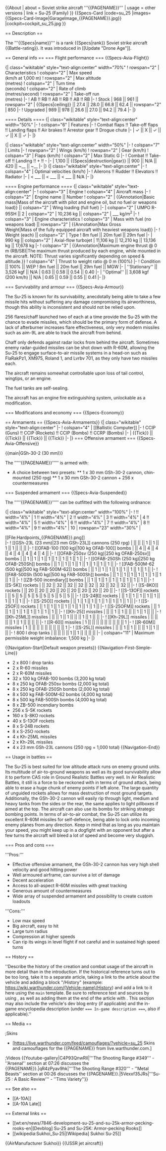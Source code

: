 {{About
| about = Soviet strike aircraft '''{{PAGENAME}}'''
| usage = other versions
| link = Su-25 (Family)
}}
{{Specs-Card
|code=su_25
|images={{Specs-Card-Image|GarageImage_{{PAGENAME}}.jpg}}
|cockpit=cockpit_su_25.jpg
}}

== Description ==
<!-- ''In the description, the first part should be about the history of and the creation and combat usage of the aircraft, as well as its key features. In the second part, tell the reader about the aircraft in the game. Insert a screenshot of the vehicle, so that if the novice player does not remember the vehicle by name, he will immediately understand what kind of vehicle the article is talking about.'' -->
The '''{{Specs|name}}''' is a rank {{Specs|rank}} Soviet strike aircraft {{Battle-rating}}. It was introduced in [[Update "Drone Age"]].

== General info ==
=== Flight performance ===
{{Specs-Avia-Flight}}
<!-- ''Describe how the aircraft behaves in the air. Speed, manoeuvrability, acceleration and allowable loads - these are the most important characteristics of the vehicle.'' -->

{| class="wikitable" style="text-align:center" width="70%"
! rowspan="2" | Characteristics
! colspan="2" | Max speed<br>(km/h at 1,000 m)
! rowspan="2" | Max altitude<br>(metres)
! colspan="2" | Turn time<br>(seconds)
! colspan="2" | Rate of climb<br>(metres/second)
! rowspan="2" | Take-off run<br>(metres)
|-
! AB !! RB !! AB !! RB !! AB !! RB
|-
! Stock
| 968 || 961 || rowspan="2" | {{Specs|ceiling}} || 27.4 || 28.0 || 66.8 || 62.4 || rowspan="2" | 850
|-
! Upgraded
| 989 || 978 || 26.6 || 27.0 || 94.2 || 79.4
|-
|}

==== Details ====
{| class="wikitable" style="text-align:center" width="50%"
|-
! colspan="6" | Features
|-
! Combat flaps !! Take-off flaps !! Landing flaps !! Air brakes !! Arrestor gear !! Drogue chute
|-
| ✓ || X || ✓ || ✓ || X || ✓     <!-- ✓ -->
|-
|}

{| class="wikitable" style="text-align:center" width="50%"
|-
! colspan="7" | Limits
|-
! rowspan="2" | Wings (km/h)
! rowspan="2" | Gear (km/h)
! colspan="3" | Flaps (km/h)
! colspan="2" | Max Static G
|-
! Combat !! Take-off !! Landing !! + !! -
|-
| 1,100 <!-- {{Specs|destruction|body}} --> || {{Specs|destruction|gear}} || 900 || N/A || 420 || ~__ || ~__
|-
|}
{| class="wikitable" style="text-align:center"
|-
! colspan="4" | Optimal velocities (km/h)
|-
! Ailerons !! Rudder !! Elevators !! Radiator
|-
| < ___ || < ___ || < ___ || N/A
|-
|}

==== Engine performance ====
{| class="wikitable" style="text-align:center"
|-
! colspan="3" | Engine
! colspan="4" | Aircraft mass
|-
! colspan="2" | Engine name || Number
! colspan="2" | {{Annotation|Basic mass|Mass of the aircraft with pilot and engine oil, but no fuel or weapons load}} || colspan="2" | Wing loading (full fuel)
|-
| colspan="2" | UMPO R-95SH || 2
| colspan="2" | 10,236 kg || colspan="2" | ___ kg/m<sup>2</sup>
|-
! colspan="3" | Engine characteristics
! colspan="3" | Mass with fuel (no weapons load) || rowspan="2" | {{Annotation|Max Gross<br>Weight|Mass of the fully equipped aircraft with heaviest weapons load}}
|-
! Weight (each) || colspan="2" | Type
! 8m fuel || 20m fuel || 29m fuel
|-
| 990 kg || colspan="2" | Axial-flow turbojet
| 11,106 kg || 12,210 kg || 13,136 kg || 17,678 kg
|-
! colspan="3" | {{Annotation|Maximum engine thrust @ 0 m (RB/SB)|The maximum thrust produced by each engine, while mounted in the aircraft. NOTE: Thrust varies significantly depending on speed & altitude.}}
! colspan="4" | Thrust to weight ratio @ 0 m (100%)
|-
! Condition || 100% || WEP
! 8m fuel || 20m fuel || 29m fuel || MGW
|-
| ''Stationary'' || 3,526 kgf || N/A
| 0.63 || 0.58 || 0.54 || 0.40
|-
| ''Optimal'' || 3,608 kgf<br>(200 km/h) || N/A
| 0.65 || 0.59 || 0.55 || 0.41
|-
|}

=== Survivability and armour ===
{{Specs-Avia-Armour}}
<!-- ''Examine the survivability of the aircraft. Note how vulnerable the structure is and how secure the pilot is, whether the fuel tanks are armoured, etc. Describe the armour, if there is any, and also mention the vulnerability of other critical aircraft systems.'' -->
The Su-25 is known for its survivability, anecdotally being able to take a few missile hits without suffering any damage compromising its airworthiness, though this ability is inconsistent and should not be relied upon. 

256 flares/chaff launched two of each at a time provide the Su-25 with the chance to evade missiles, which should be the primary form of defense. A lack of afterburner increases flare effectiveness, only very modern missiles such as aim-9L are able to track the aircraft from behind. 

Chaff only defends against radar locks from behind the aircraft. Sometimes enemy radar-guided missiles can be shot down with R-60M, allowing the Su-25 to engage surface-to-air missile systems in a head-on such as FlaRakPz1, XM975, Roland 1, and Lvrbv 701, as they only have two missiles each. 

The aircraft remains somewhat controllable upon loss of tail control, wingtips, or an engine. 

The fuel tanks are self-sealing. 

The aircraft has an engine fire extinguishing system, unlockable as a modification. 

=== Modifications and economy ===
{{Specs-Economy}}

== Armaments ==
{{Specs-Avia-Armaments}}
{| class="wikitable" style="text-align:center"
|-
! colspan="4" | [[Ballistic Computer]]
|-
! CCIP (Guns) !! CCIP (Rockets) !! CCIP (Bombs) !! CCRP (Bombs)
|-
| {{Tick}} || {{Tick}} || {{Tick}} || {{Tick}}
|-
|}
=== Offensive armament ===
{{Specs-Avia-Offensive}}
<!-- ''Describe the offensive armament of the aircraft, if any. Describe how effective the cannons and machine guns are in a battle, and also what belts or drums are better to use. If there is no offensive weaponry, delete this subsection.'' -->
{{main|GSh-30-2 (30 mm)}}

The '''''{{PAGENAME}}''''' is armed with:

* A choice between two presets:
** 1 x 30 mm GSh-30-2 cannon, chin-mounted (250 rpg)
** 1 x 30 mm GSh-30-2 cannon + 256 x countermeasures

=== Suspended armament ===
{{Specs-Avia-Suspended}}
<!-- ''Describe the aircraft's suspended armament: additional cannons under the wings, bombs, rockets and torpedoes. This section is especially important for bombers and attackers. If there is no suspended weaponry remove this subsection.'' -->

The '''''{{PAGENAME}}''''' can be outfitted with the following ordnance:

{| class="wikitable" style="text-align:center" width="100%"
|-
! !! width="4%" | 1 !! width="4%" | 2 !! width="4%" | 3 !! width="4%" | 4 !! width="4%" | 5 !! width="4%" | 6 !! width="4%" | 7 !! width="4%" | 8 !! width="4%" | 9 !! width="4%" | 10
| rowspan="23" width="30%" | <div class="ttx-image">[[File:Hardpoints_{{PAGENAME}}.png]]</div>
|-
! [[GSh-23L (23 mm)|23 mm GSh-23L]] cannons (250 rpg)
| || || || 1 || 1 || 1 || 1 || || ||
|-
! [[OFAB-100 (100 kg)|100 kg OFAB-100]] bombs
| || 4 || 4 || 4 || 4 || 4 || 4 || 4 || 4 ||
|-
! [[OFAB-250sv (250 kg)|250 kg OFAB-250sv]] bombs
| || 1 || 1 || 1 || 1 || 1 || 1 || 1 || 1 ||
|-
! [[OFAB-250Sh (250 kg)|250 kg OFAB-250Sh]] bombs
| || 1 || 1 || 1 || 1 || 1 || 1 || 1 || 1 ||
|-
! [[FAB-500M-62 (500 kg)|500 kg FAB-500M-62]] bombs
| || 1 || 1 || 1 || 1 || 1 || 1 || 1 || 1 ||
|-
! [[FAB-500Sh (500 kg)|500 kg FAB-500Sh]] bombs
| || 1 || 1 || 1 || 1 || 1 || 1 || 1 || 1 ||
|-
! [[ZB-500 incendiary]] bombs
| || 1 || 1 || 1 || 1 || 1 || 1 || 1 || 1 ||
|-
! [[S-5K]] rockets
| || 32 || 32 || 32 || 32 || 32 || 32 || 32 || 32 ||
|-
! [[S-8KO]] rockets
| || 20 || 20 || 20 || 20 || 20 || 20 || 20 || 20 ||
|-
! [[S-13OF]] rockets
| || 5 || 5 || 5 || 5 || 5 || 5 || 5 || 5 ||
|-
! [[S-24B]] rockets
| || 1 || 1 || 1 || 1 || 1 || 1 || 1 || 1 ||
|-
! [[S-25O]] rockets
| || 1 || 1 || 1 || 1 || 1 || 1 || 1 || 1 ||
|-
! [[S-25OF]] rockets
| || 1 || 1 || 1 || 1 || 1 || 1 || 1 || 1 ||
|-
! [[S-25OFM]] rockets
| || 1 || 1 || 1 || 1 || 1 || 1 || 1 || 1 ||
|-
! [[Kh-25]] missiles
| || || 1 || 1 || || || 1 || 1 || ||
|-
! [[Kh-25ML]] missiles
| || || 1 || 1 || || || 1 || 1 || ||
|-
! [[Kh-29L]] missiles
| || || || || 1 || 1 || || || ||
|-
! [[R-60]] missiles
| 1 || || || || || || || || || 1
|-
! [[R-60M]] missiles
| 1 || || || || || || || || || 1
|-
! [[S-25L]] missiles
| || || 1 || 1 || || || 1 || 1 || ||
|-
! 800 l drop tanks
| || || || || 1 || 1 || || || ||
|-
| colspan="11" | Maximum permissible weight imbalance: 1,500 kg
|-
|}

{{Navigation-Start|Default weapon presets}}
{{Navigation-First-Simple-Line}}
* 2 x 800 l drop tanks
* 2 x R-60 missiles
* 2 x R-60M missiles
* 32 x 100 kg OFAB-100 bombs (3,200 kg total)
* 8 x 250 kg OFAB-250sv bombs (2,000 kg total)
* 8 x 250 kg OFAB-250Sh bombs (2,000 kg total)
* 8 x 500 kg FAB-500M-62 bombs (4,000 kg total)
* 8 x 500 kg FAB-500Sh bombs (4,000 kg total)
* 8 x ZB-500 incendiary bombs
* 256 x S-5K rockets
* 160 x S-8KO rockets
* 40 x S-13OF rockets
* 8 x S-24B rockets
* 8 x S-25O rockets
* 4 x Kh-25ML missiles
* 2 x Kh-29L missiles
* 4 x 23 mm GSh-23L cannons (250 rpg = 1,000 total)
{{Navigation-End}}

== Usage in battles ==
<!-- ''Describe the tactics of playing in the aircraft, the features of using aircraft in a team and advice on tactics. Refrain from creating a "guide" - do not impose a single point of view, but instead, give the reader food for thought. Examine the most dangerous enemies and give recommendations on fighting them. If necessary, note the specifics of the game in different modes (AB, RB, SB).'' -->
The Su-25 is best suited for low altitude attack runs on enemy ground units. Its multitude of air-to-ground weapons as well as its good survivability allow it to perform CAS role in Ground Realistic Battles very well. In Air Realistic Battles, it still is a force to be reckoned with in terms of ground attack, being able to erase a huge chunk of enemy points if left alone. The large quantity of unguided rockets allows for mass destruction of most ground targets. Additionally, the GSh-30-2 cannon will easily rip through light, medium and heavy tanks from the sides or the rear, the same applies to light pillboxes if aimed at the top. The aircraft can also use its bombs for striking strategic bombing points. In terms of air-to-air combat, the Su-25 can utilize its excellent R-60M missiles for self-defence, being able to lock onto incoming enemy planes from any direction. Keep in mind that as long as you maintain your speed, you might keep up in a dogfight with an opponent but after a few turns the aircraft will bleed a lot of speed and become very sluggish.

=== Pros and cons ===
<!-- ''Summarise and briefly evaluate the vehicle in terms of its characteristics and combat effectiveness. Mark its pros and cons in the bulleted list. Try not to use more than 6 points for each of the characteristics. Avoid using categorical definitions such as "bad", "good" and the like - use substitutions with softer forms such as "inadequate" and "effective".'' -->

'''Pros:'''

* Effective offensive armament, the GSh-30-2 cannon has very high shell velocity and good hitting power
* Well armoured airframe, can survive a lot of damage
* Decent acceleration
* Access to all-aspect R-60M missiles with great tracking
* Generous amount of countermeasures
* Wide array of suspended armament and possibility to create custom loadouts

'''Cons:'''

* Low max speed
* Big aircraft, easy to hit
* Large turn radius
* Compression at higher speeds
* Can rip its wings in level flight if not careful and in sustained high speed turns

== History ==
<!-- ''Describe the history of the creation and combat usage of the aircraft in more detail than in the introduction. If the historical reference turns out to be too long, take it to a separate article, taking a link to the article about the vehicle and adding a block "/History" (example: <nowiki>https://wiki.warthunder.com/(Vehicle-name)/History</nowiki>) and add a link to it here using the <code>main</code> template. Be sure to reference text and sources by using <code><nowiki><ref></ref></nowiki></code>, as well as adding them at the end of the article with <code><nowiki><references /></nowiki></code>. This section may also include the vehicle's dev blog entry (if applicable) and the in-game encyclopedia description (under <code><nowiki>=== In-game description ===</nowiki></code>, also if applicable).'' -->
''Describe the history of the creation and combat usage of the aircraft in more detail than in the introduction. If the historical reference turns out to be too long, take it to a separate article, taking a link to the article about the vehicle and adding a block "/History" (example: <nowiki>https://wiki.warthunder.com/(Vehicle-name)/History</nowiki>) and add a link to it here using the <code>main</code> template. Be sure to reference text and sources by using <code><nowiki><ref></ref></nowiki></code>, as well as adding them at the end of the article with <code><nowiki><references /></nowiki></code>. This section may also include the vehicle's dev blog entry (if applicable) and the in-game encyclopedia description (under <code><nowiki>=== In-game description ===</nowiki></code>, also if applicable).''

== Media ==
<!-- ''Excellent additions to the article would be video guides, screenshots from the game, and photos.'' -->

;Skins

* [https://live.warthunder.com/feed/camouflages/?vehicle=su_25 Skins and camouflages for the {{PAGENAME}} from live.warthunder.com.]

;Videos
{{Youtube-gallery|C4P93QnwRlI|'''The Shooting Range #349''' - ''Arsenal'' section at 07:26 discusses the {{PAGENAME}}.|qR4zPyav9hk|'''The Shooting Range #320''' - ''Metal Beasts'' section at 00:26 discusses the {{PAGENAME}}.|5Vexxf35JRs|'''Su-25 : A Basic Review''' - ''Tims Variety''}}

== See also ==
<!-- ''Links to the articles on the War Thunder Wiki that you think will be useful for the reader, for example:''
* ''reference to the series of the aircraft;''
* ''links to approximate analogues of other nations and research trees.'' -->

* [[A-10A]]
* [[A-10A Late]]

== External links ==
<!-- ''Paste links to sources and external resources, such as:''
* ''topic on the official game forum;''
* ''other literature.'' -->

* [[wt:en/news/7846-development-su-25-and-su-25k-armor-pecking-rooks-en|[Devblog] Su-25 and Su-25K: Armor-pecking Rooks]]
* [[wikipedia:Sukhoi_Su-25|[Wikipedia] Sukhoi Su-25]]

{{AirManufacturer Sukhoi}}
{{USSR jet aircraft}}